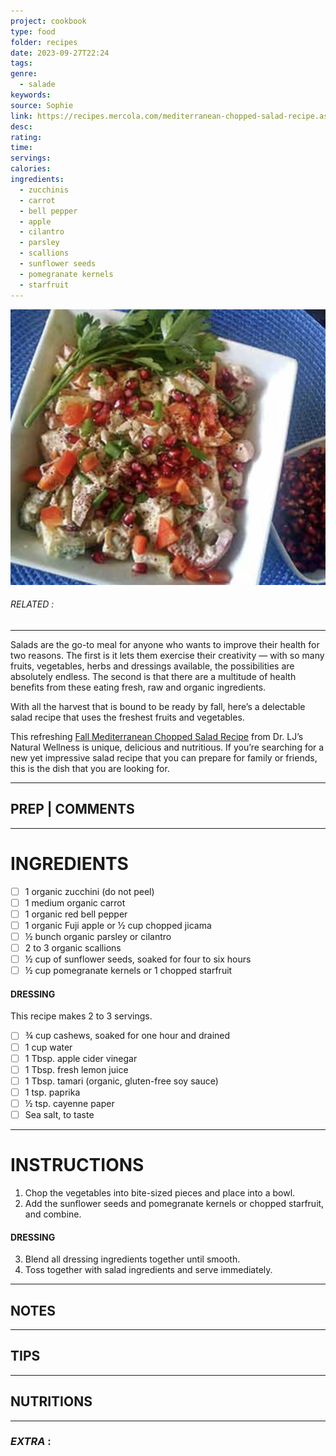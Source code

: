 ```yaml
---
project: cookbook
type: food
folder: recipes
date: 2023-09-27T22:24
tags: 
genre:
  - salade
keywords: 
source: Sophie
link: https://recipes.mercola.com/mediterranean-chopped-salad-recipe.aspx?utm_source=prnl&utm_medium=email&utm_content=art2&utm_campaign=20161016Z1_C&et_cid=DM124794&et_rid=1710561623
desc: 
rating: 
time: 
servings: 
calories: 
ingredients:
  - zucchinis
  - carrot
  - bell pepper
  - apple
  - cilantro
  - parsley
  - scallions
  - sunflower seeds
  - pomegranate kernels
  - starfruit
---
```


![IMAGE](image_485.png)

###### *RELATED* : 
---
Salads are the go-to meal for anyone who wants to improve their health for two reasons. The first is it lets them exercise their creativity — with so many fruits, vegetables, herbs and dressings available, the possibilities are absolutely endless. The second is that there are a multitude of health benefits from these eating fresh, raw and organic ingredients.

With all the harvest that is bound to be ready by fall, here’s a delectable salad recipe that uses the freshest fruits and vegetables.

This refreshing [Fall Mediterranean Chopped Salad Recipe](http://www.drljsnaturalwellness.com/2015/09/fall-mediterranean-chopped-salad/) from Dr. LJ’s Natural Wellness is unique, delicious and nutritious. If you’re searching for a new yet impressive salad recipe that you can prepare for family or friends, this is the dish that you are looking for.

---
## PREP | COMMENTS



---
# INGREDIENTS

- [ ] 1 organic zucchini (do not peel)
- [ ] 1 medium organic carrot
- [ ] 1 organic red bell pepper
- [ ] 1 organic Fuji apple or ½ cup chopped jicama
- [ ] ½ bunch organic parsley or cilantro
- [ ] 2 to 3 organic scallions
- [ ] ½ cup of sunflower seeds, soaked for four to six hours
- [ ] ½ cup pomegranate kernels or 1 chopped starfruit

#### DRESSING

This recipe makes 2 to 3 servings.

- [ ] ¾ cup cashews, soaked for one hour and drained
- [ ] 1 cup water
- [ ] 1 Tbsp. apple cider vinegar
- [ ] 1 Tbsp. fresh lemon juice
- [ ] 1 Tbsp. tamari (organic, gluten-free soy sauce)
- [ ] 1 tsp. paprika
- [ ] ½ tsp. cayenne paper
- [ ] Sea salt, to taste

---
# INSTRUCTIONS

1. Chop the vegetables into bite-sized pieces and place into a bowl.
2. Add the sunflower seeds and pomegranate kernels or chopped starfruit, and combine.

#### DRESSING

3. Blend all dressing ingredients together until smooth.
4. Toss together with salad ingredients and serve immediately.


---
## NOTES



---
## TIPS



---
## NUTRITIONS



---
### *EXTRA* :



